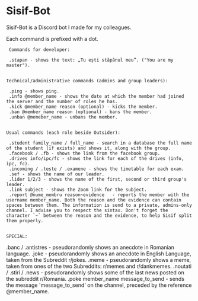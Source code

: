# Sisif-Bot
Sisif-Bot is a Discord bot I made for my colleagues. 

Each command is prefixed with a dot.


     Commands for developer:

     .stapan - shows the text: „Tu ești stăpânul meu”. ("You are my master").


    Technical/administrative commands (admins and group leaders):

     .ping - shows ping.
     .info @member_name - shows the date at which the member had joined the server and the number of roles he has.
     .kick @member_name reason (optional) - kicks the member.
     .ban @member_name reason (optional) - bans the member.
     .unban @memeber_name - unbans the member.


    Usual commands (each role beside Outsider):

     .student family_name / full_name - search in a database the full name of the student (if exists) and shows it, along with the group.
     .facebook / .fb - shows the link from the facebook group.
     .drives info/ipc/fc - shows the link for each of the drives (info, ipc, fc).
     .incoming / .teste / .examene - shows the timetable for each exam.
     .sef - shows the name of our leader.
     .lider 1/2/3 - shows the name of the first, second or third group's leader.
     .link subject - shows the Zoom link for the subject.
     .report @nume_membru reason~evidence   - reports the member with the username member_name. Both the reason and the evidence can contain spaces between them. The information is send to a private, admins-only channel. I advise you to respect the sintax. Don't forget the character `~` between the reason and the evidence, to help Sisif split them properly.


    SPECIAL:
   .banc / .antistres - pseudorandomly shows an anecdote in Romanian language. 
   .joke - pseudorandomly shows an anecdote in English Language, taken from the Subreddit r/jokes. 
   .meme - pseudorandomly shows a meme, taken from ones of the two Subreddits: r/memes and r/dankmemes. 
   .noutati / .stiri / .news - pseudorandomly shows some of the last news posted on the subreddit r/Romania. 
   .poke member_name message_to_send - sends the message 'message_to_send' on the channel, preceded by the reference @member_name. 
